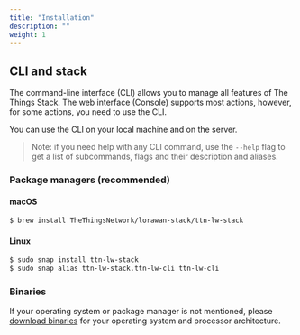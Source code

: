 ```yaml
---
title: "Installation"
description: ""
weight: 1
---
```


## CLI and stack

The command-line interface (CLI) allows you to manage all features of The Things Stack. The web interface (Console) supports most actions, however, for some actions, you need to use the CLI.

You can use the CLI on your local machine and on the server.

>Note: if you need help with any CLI command, use the `--help` flag to get a list of subcommands, flags and their description and aliases.

### Package managers (recommended)

#### macOS

```bash
$ brew install TheThingsNetwork/lorawan-stack/ttn-lw-stack
```

#### Linux

```bash
$ sudo snap install ttn-lw-stack
$ sudo snap alias ttn-lw-stack.ttn-lw-cli ttn-lw-cli
```

### Binaries

If your operating system or package manager is not mentioned, please [download binaries](https://github.com/TheThingsNetwork/lorawan-stack/releases) for your operating system and processor architecture.
